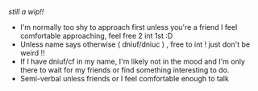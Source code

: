 *still a wip!!*

- I'm normally too shy to approach first unless you're a friend I feel comfortable approaching, feel free 2 int 1st :D
- Unless name says otherwise ( dniuf/dniuc ) , free to int ! just don't be weird !!
- If I have dniuf/cf in my name, I'm likely not in the mood and I'm only there to wait for my friends or find something interesting to do.
- Semi-verbal unless friends or I feel comfortable enough to talk

<!---
sealiiee/sealiiee is a ✨ special ✨ repository because its `README.md` (this file) appears on your GitHub profile.
You can click the Preview link to take a look at your changes.
--->
